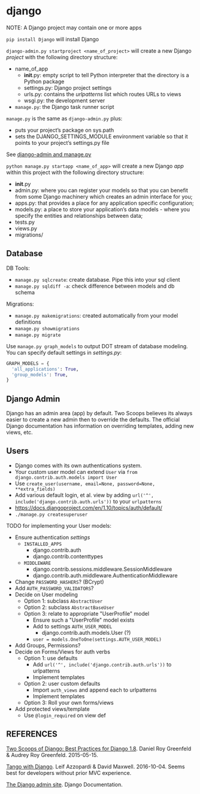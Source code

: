 django
======

NOTE: A Django project may contain one or more apps

`pip install Django` will install Django

`django-admin.py startproject <name_of_project>` will create a new Django _project_ with the following directory structure:
  - name_of_app
    - __init__.py: empty script to tell Python interpreter that the directory is a Python package
    - settings.py: Django project settings
    - urls.py: contains the _urlpatterns_ list which routes URLs to views
    - wsgi.py: the development server
  - `manage.py`: the Django task runner script

`manage.py` is the same as `django-admin.py` plus:
  - puts your project’s package on sys.path
  - sets the DJANGO_SETTINGS_MODULE environment variable so that it points to your project’s settings.py file

See [django-admin and manage.py](https://docs.djangoproject.com/en/1.9/ref/django-admin/#django-admin-py-and-manage-py)

`python manage.py startapp <name_of_app>` will create a new Django _app_ within this project with the following directory structure:
  -  __init__.py
  - admin.py: where you can register your models so that you can benefit from some Django
  machinery which creates an admin interface for you;
  - apps.py: that provides a place for any application specific configuration;
  - models.py: a place to store your application’s data models - where you specify the entities
  and relationships between data;
  - tests.py 
  - views.py
  - migrations/

## Database

DB Tools:
- `manage.py sqlcreate`: create database. Pipe this into your sql client
- `manage.py sqldiff -a`: check difference between models and db schema

Migrations:
- `manage.py makemigrations`: created automatically from your model definitions
- `manage.py showmigrations`
- `manage.py migrate`

Use `manage.py graph_models` to output DOT stream of database modeling.
You can specify default settings in _settings.py_:
```python
GRAPH_MODELS = {
  'all_applications': True,
  'group_models': True,
}
```

## Django Admin

Django has an admin area (app) by default.
Two Scoops believes its always easier to create a new admin then to override the defaults.
The official Django documentation has information on overriding templates, adding new views, etc.



## Users

- Django comes with its own authentications system.
- Your custom user model can extend `User` via `from django.contrib.auth.models import User`
- Use `create_user(username, email=None, password=None, **extra_fields)`
- Add various default login, et al. view by adding `url('^', include('django.contrib.auth.urls'))` to your `urlpatterns`
- https://docs.djangoproject.com/en/1.10/topics/auth/default/
- `./manage.py createsuperuser`

TODO for implementing your User models:
- Ensure authentication _settings_
  - `INSTALLED_APPS`
    - django.contrib.auth
    - django.contrib.contenttypes
  - `MIDDLEWARE`
    - django.contrib.sessions.middleware.SessionMiddleware
    - django.contrib.auth.middleware.AuthenticationMiddleware
- Change `PASSWORD_HASHERS`? (BCrypt)
- Add `AUTH_PASSWORD_VALIDATORS`?
- Decide on User modeling
  - Option 1: subclass `AbstractUser`
  - Option 2: subclass `AbstractBaseUser`
  - Option 3: relate to appropriate "UserProfile" model
    - Ensure such a "UserProfile" model exists
    - Add to settings `AUTH_USER_MODEL`
      - django.contrib.auth.models.User (?)
    - `user = models.OneToOne(settings.AUTH_USER_MODEL)`
- Add Groups, Permissions?
- Decide on Forms/Views for auth verbs
  - Option 1: use defaults
    - Add `url('^', include('django.contrib.auth.urls'))` to urlpatterns
    - Implement templates
  - Option 2: user custom defaults
    - Import `auth_views` and append each to urlpatterns
    - Implement templates
  - Option 3: Roll your own forms/views
- Add protected views/template
  - Use `@login_required` on view def

## REFERENCES

[Two Scoops of Django: Best Practices for Django 1.8](http://amzn.to/2gLzQlw).  Daniel Roy Greenfeld & Audrey Roy Greenfeld. 2015-05-15.

[Tango with Django](http://leanpub.com/tangowithdjango19). Leif Azzopardi & David Maxwell. 2016-10-04. Seems best for developers without prior MVC experience.

[The Django admin site](https://docs.djangoproject.com/en/1.10/ref/contrib/admin/). Django Documentation.

